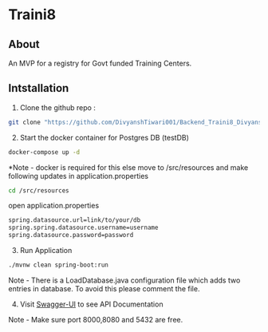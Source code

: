 # Traini8

## About
An MVP for a registry for Govt funded Training Centers.


## Intstallation

1. Clone the github repo : 
```sh
git clone "https://github.com/DivyanshTiwari001/Backend_Traini8_Divyansh_Tiwari.git"

```
2. Start the docker container for Postgres DB (testDB)
```sh
docker-compose up -d
```
*Note - docker is required for this else move to /src/resources and make following updates in application.properties
```sh
cd /src/resources
```
open application.properties
```sh
spring.datasource.url=link/to/your/db
spring.spring.datasource.username=username
spring.datasource.password=password
```
3. Run Application
```sh
./mvnw clean spring-boot:run
```

Note - There is a LoadDatabase.java configuration file which adds two entries in database. To avoid this please comment the file.

4. Visit [Swagger-UI](http://localhost:8000/openapi/swagger-ui/index.html) to see API Documentation

Note - Make sure port 8000,8080 and 5432 are free.







